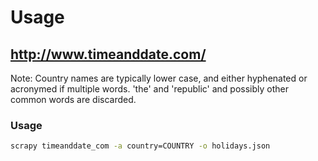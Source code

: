 # Usage

## http://www.timeanddate.com/

Note: Country names are typically lower case, and either hyphenated or acronymed if multiple words.  'the' and 'republic' and possibly other common words are discarded.

### Usage

```bash
scrapy timeanddate_com -a country=COUNTRY -o holidays.json
```

